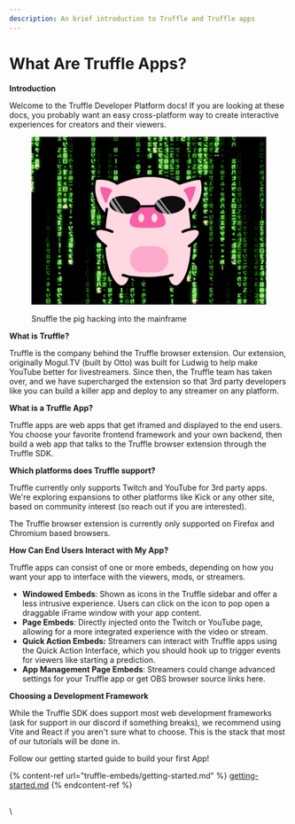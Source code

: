 ```yaml
---
description: An brief introduction to Truffle and Truffle apps
---
```


# What Are Truffle Apps?

**Introduction**

Welcome to the Truffle Developer Platform docs! If you are looking at these docs, you probably want an easy cross-platform way to create interactive experiences for creators and their viewers.

<figure><img src=".gitbook/assets/image (3).png" alt=""><figcaption><p>Snuffle the pig hacking into the mainframe</p></figcaption></figure>

**What is Truffle?**

Truffle is the company behind the Truffle browser extension. Our extension, originally Mogul.TV (built by Otto) was built for Ludwig to help make YouTube better for livestreamers. Since then, the Truffle team has taken over, and we have supercharged the extension so that 3rd party developers like you can build a killer app and deploy to any streamer on any platform.

**What is a Truffle App?**

Truffle apps are web apps that get iframed and displayed to the end users. You choose your favorite frontend framework and your own backend, then build a web app that talks to the Truffle browser extension through the Truffle SDK.&#x20;

**Which platforms does Truffle support?**

Truffle currently only supports Twitch and YouTube for 3rd party apps. We're exploring expansions to other platforms like Kick or any other site, based on community interest (so reach out if you are interested).

The Truffle browser extension is currently only supported on Firefox and Chromium based browsers.

**How Can End Users Interact with My App?**

Truffle apps can consist of one or more embeds, depending on how you want your app to interface with the viewers, mods, or streamers.

* **Windowed Embeds**: Shown as icons in the Truffle sidebar and offer a less intrusive experience. Users can click on the icon to pop open a draggable iFrame window with your app content.
* **Page Embeds**: Directly injected onto the Twitch or YouTube page, allowing for a more integrated experience with the video or stream.
* **Quick Action Embeds:** Streamers can interact with Truffle apps using the Quick Action Interface, which you should hook up to trigger events for viewers like starting a prediction.
* **App Management Page Embeds**: Streamers could change advanced settings for your Truffle app or get OBS browser source links here.

**Choosing a Development Framework**

While the Truffle SDK does support most web development frameworks (ask for support in our discord if something breaks), we recommend using Vite and React if you aren't sure what to choose. This is the stack that most of our tutorials will be done in.



Follow our getting started guide to build your first App!

{% content-ref url="truffle-embeds/getting-started.md" %}
[getting-started.md](truffle-embeds/getting-started.md)
{% endcontent-ref %}

##







\
